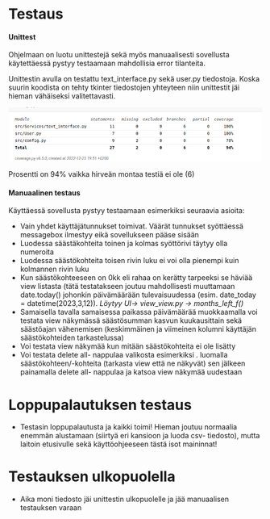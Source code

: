 # Testaus


#### Unittest
Ohjelmaan on luotu unittestejä sekä myös manuaalisesti sovellusta käytettäessä pystyy testaamaan mahdollisia error tilanteita.


Unittestin avulla on testattu text_interface.py sekä user.py tiedostoja. Koska suurin koodista on tehty tkinter tiedostojen yhteyteen niin unittestit jäi hieman vähäiseksi valitettavasti.

![](./kuvat/coveragereport.png)

Prosentti on 94% vaikka hirveän montaa testiä ei ole (6)

#### Manuaalinen testaus

Käyttäessä sovellusta pystyy testaamaan esimerkiksi seuraavia asioita:

- Vain yhdet käyttäjätunnukset toimivat. Väärät tunnukset syöttäessä messagebox ilmestyy eikä sovellukseen pääse sisään
- Luodessa säästäkohteita toinen ja kolmas syöttörivi täytyy olla numeroita
- Luodessa säästökohteita toisen rivin luku ei voi olla pienempi kuin kolmannen rivin luku
- Kun säästökohteeseen on 0kk eli rahaa on kerätty tarpeeksi se häviää view listasta (tätä testatakseen joutuu mahdollisesti muuttamaan date.today() johonkin päivämäärään tulevaisuudessa (esim. date_today = datetime(2023,3,12)). *Löytyy UI-> view_view.py -> months_left_f()*
- Samaisella tavalla samaisessa paikassa päivämäärää muokkaamalla voi testata view näkymässä säästösumman kasvun kuukausittain sekä säästöajan vähenemisen (keskimmäinen ja viimeinen kolumni käyttäjän säästökohteiden tarkastelussa)
- Voi testata view näkymää kun mitään säästökohteita ei ole lisätty
- Voi testata delete all- nappulaa valikosta esimerkiksi . luomalla säästökohteen/-kohteita (tarkasta view että ne näkyvät) sen jälkeen painamalla delete all- nappulaa ja katsoa view näkymää uudestaan

# Loppupalautuksen testaus

- Testasin loppupalautusta ja kaikki toimi! Hieman joutuu normaalia enemmän alustamaan (siirtyä eri kansioon ja luoda csv- tiedosto), mutta laitoin etusivulle sekä käyttöohjeeseen tästä isot maininnat!


# Testauksen ulkopuolella

- Aika moni tiedosto jäi unittestin ulkopuolelle ja jää manuaalisen testauksen varaan
